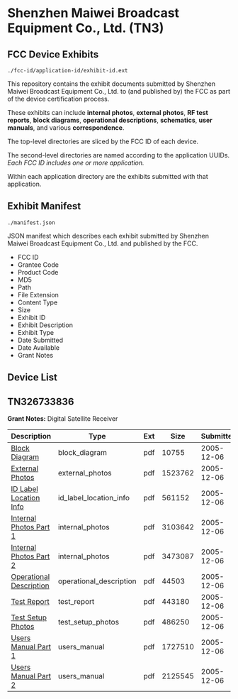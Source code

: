 # Shenzhen Maiwei Broadcast Equipment Co., Ltd. (TN3)
## FCC Device Exhibits

```
./fcc-id/application-id/exhibit-id.ext
```

This repository contains the exhibit documents submitted by Shenzhen Maiwei Broadcast Equipment Co., Ltd. to (and published by) the FCC as part of the device certification process.

These exhibits can include **internal photos**, **external photos**, **RF test reports**, **block diagrams**, **operational descriptions**, **schematics**, **user manuals**, and various **correspondence**.

The top-level directories are sliced by the FCC ID of each device.

The second-level directories are named according to the application UUIDs. *Each FCC ID includes one or more application.*

Within each application directory are the exhibits submitted with that application. 

## Exhibit Manifest

```
./manifest.json
```

JSON manifest which describes each exhibit submitted by Shenzhen Maiwei Broadcast Equipment Co., Ltd. and published by the FCC.

- FCC ID
- Grantee Code
- Product Code
- MD5
- Path
- File Extension
- Content Type
- Size
- Exhibit ID
- Exhibit Description
- Exhibit Type
- Date Submitted
- Date Available
- Grant Notes

## Device List
## TN326733836
**Grant Notes:** Digital Satellite Receiver

| Description | Type | Ext | Size | Submitted | Available |
| ----------- | ---- | --- | ---- | --------- | --------- |
| [Block Diagram](TN326733836/885bd62755953371f5ddfb9774ec2f1d/609030.pdf) | block_diagram | pdf | 10755 | 2005-12-06 | 2005-12-06 |
| [External Photos](TN326733836/885bd62755953371f5ddfb9774ec2f1d/609031.pdf) | external_photos | pdf | 1523762 | 2005-12-06 | 2005-12-06 |
| [ID Label Location Info](TN326733836/885bd62755953371f5ddfb9774ec2f1d/609032.pdf) | id_label_location_info | pdf | 561152 | 2005-12-06 | 2005-12-06 |
| [Internal Photos Part 1](TN326733836/885bd62755953371f5ddfb9774ec2f1d/609041.pdf) | internal_photos | pdf | 3103642 | 2005-12-06 | 2005-12-06 |
| [Internal Photos Part 2](TN326733836/885bd62755953371f5ddfb9774ec2f1d/609042.pdf) | internal_photos | pdf | 3473087 | 2005-12-06 | 2005-12-06 |
| [Operational Description](TN326733836/885bd62755953371f5ddfb9774ec2f1d/609034.pdf) | operational_description | pdf | 44503 | 2005-12-06 | 2005-12-06 |
| [Test Report](TN326733836/885bd62755953371f5ddfb9774ec2f1d/609033.pdf) | test_report | pdf | 443180 | 2005-12-06 | 2005-12-06 |
| [Test Setup Photos](TN326733836/885bd62755953371f5ddfb9774ec2f1d/609035.pdf) | test_setup_photos | pdf | 486250 | 2005-12-06 | 2005-12-06 |
| [Users Manual Part 1](TN326733836/885bd62755953371f5ddfb9774ec2f1d/609043.pdf) | users_manual | pdf | 1727510 | 2005-12-06 | 2005-12-06 |
| [Users Manual Part 2](TN326733836/885bd62755953371f5ddfb9774ec2f1d/609044.pdf) | users_manual | pdf | 2125545 | 2005-12-06 | 2005-12-06 |
